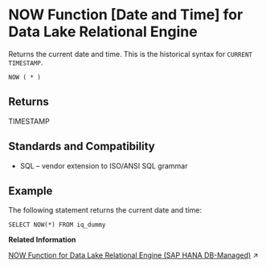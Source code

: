 <!-- loioa568dfde84f210159d57b7ca3bb6ca84 -->

# NOW Function \[Date and Time\] for Data Lake Relational Engine

Returns the current date and time. This is the historical syntax for `CURRENT TIMESTAMP`.



```
NOW ( * )
```



<a name="loioa568dfde84f210159d57b7ca3bb6ca84__NOW_returns1"/>

## Returns

TIMESTAMP



<a name="loioa568dfde84f210159d57b7ca3bb6ca84__NOW_standards1"/>

## Standards and Compatibility

-   SQL – vendor extension to ISO/ANSI SQL grammar



<a name="loioa568dfde84f210159d57b7ca3bb6ca84__NOW_example1"/>

## Example

The following statement returns the current date and time:

```
SELECT NOW(*) FROM iq_dummy
```

**Related Information**  


[NOW Function for Data Lake Relational Engine (SAP HANA DB-Managed)](https://help.sap.com/viewer/a898e08b84f21015969fa437e89860c8/2023_2_QRC/en-US/b711c800f2a640d9a76cba57c849f3f4.html "Returns the current date and time. This is the historical syntax for CURRENT TIMESTAMP.") :arrow_upper_right:

